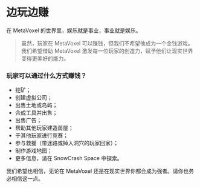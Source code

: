 # 边玩边赚

在 MetaVoxel 的世界里，娱乐就是事业，事业就是娱乐。

> 虽然，玩家在 MetaVoxel 可以赚钱，但我们不希望他成为一个金钱游戏。我们希望借助 MetaVoxel 激发每一位玩家的创造力，赋予他们让现实世界变得更美好的能力。

### 玩家可以通过什么方式赚钱？

* 挖矿；
* 创建虚拟公司；
* 出售土地或岛屿；
* 合成工具并出售；
* 出售广告；
* 帮助其他玩家建造房屋；
* 于其他玩家进行竞赛；
* 参与救援（带迷路或掉入洞穴的玩家回家）；
* 制作游戏地图；
* 更多信息，请在 SnowCrash Space 中探索。

我们希望也相信，无论在 MetaVoxel 还是在现实世界你都会成为强者。请你也务必相信这一点。

